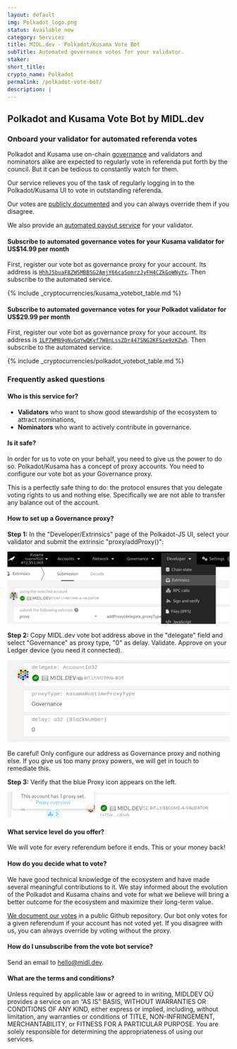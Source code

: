 ```yaml
---
layout: default
img: Polkadot_logo.png
status: Available now
category: Services
title: MIDL.dev - Polkadot/Kusama Vote Bot
subTitle: Automated governance votes for your validator.
staker: 
short_title: 
crypto_name: Polkadot
permalink: /polkadot-vote-bot/
description: | 
---
```


<h2>Polkadot and Kusama Vote Bot by MIDL.dev</h2>
<h3>Onboard your validator for automated referenda votes</h3>
<p>Polkadot and Kusama use on-chain <a href="https://polkassembly.io" target="_blank">governance</a> and validators and nominators alike are expected to regularly vote in referenda put forth by the council. But it can be tedious to constantly watch for them.</p>
<p>Our service relieves you of the task of regularly logging in to the Polkadot/Kusama UI to vote in outstanding referenda.</p>
<p>Our votes are <a href="https://github.com/midl-dev/dotsama-votes" target="_blank">publicly documented</a> and you can always override them if you disagree.</p>
<p>We also provide an <a href="/polkadot-automated-payouts"> automated payout service</a> for your validator.</p>

<h4>Subscribe to automated governance votes for your Kusama validator for US$14.99 per month</h4>
<p>First, register our vote bot as governance proxy for your account. Its address is 
<a href="https://kusama.subscan.io/account/HhhJ5buaF8ZWSMBBSG2AmjY66caSomrzJyFH4CZkGoWNyYc" target="_blank"><code>HhhJ5buaF8ZWSMBBSG2AmjY66caSomrzJyFH4CZkGoWNyYc</code></a>. Then subscribe to the automated service.</p>
{% include _cryptocurrencies/kusama_votebot_table.md %}
<h4>Subscribe to automated governance votes for your Polkadot validator for US$29.99 per month</h4>
<p>First, register our vote bot as governance proxy for your account. Its address is <a href="https://polkadot.subscan.io/account/1LP7WM89gNvGqYwQKyf7W8nLssZDr447SNG2KFSze9zKZwh" target="_blank"><code>1LP7WM89gNvGqYwQKyf7W8nLssZDr447SNG2KFSze9zKZwh</code></a>. Then subscribe to the automated service.</p>
{% include _cryptocurrencies/polkadot_votebot_table.md %}

<h3>Frequently asked questions</h3>
<h4>Who is this service for?</h4>
<ul><li><b>Validators</b> who want to show good stewardship of the ecosystem to attract nominations,</li>
<li><b>Nominators</b> who want to actively contribute in governance.</li>
</ul>
<h4>Is it safe?</h4>
<p>In order for us to vote on your behalf, you need to give us the power to do so. Polkadot/Kusama has a concept of proxy accounts. You need to configure our vote bot as your Governance proxy.</p>
<p>This is a perfectly safe thing to do: the protocol ensures that you delegate voting rights to us and nothing else. Specifically we are not able to transfer any balance out of the account.</p>
<h4>How to set up a Governance proxy?</h4>
<p><b>Step 1:</b> In the "Developer/Extrinsics" page of the Polkadot-JS UI, select your validator and submit the extrinsic "proxy/addProxy()":</p>
<p><img src="/img/services/votebot/00.png" width="600px"/></p>
<p><b>Step 2:</b> Copy MIDL.dev vote bot address above in the "delegate" field and select "Governance" as proxy type, "0" as delay. Validate. Approve on your Ledger device (you need it connected).</p>
<p><img src="/img/services/votebot/01.png" width="600px"/></p>
<p>Be careful! Only configure our address as Governance proxy and nothing else. If you give us too many proxy powers, we will get in touch to remediate this.</p>
<p><b>Step 3:</b> Verify that the blue Proxy icon appears on the left.</p>
<p><img src="/img/services/votebot/02.png" width="600px"/></p>
<h4>What service level do you offer?</h4>
<p>We will vote for every referendum before it ends. This or your money back!</p>
<h4>How do you decide what to vote?</h4>
<p>We have good technical knowledge of the ecosystem and have made several meaningful contributions to it. We stay informed about the evolution of the Polkadot and Kusama chains and vote for what we believe will bring a better outcome for the ecosystem and maximize their long-term value.</p>
<p><a href="https://github.com/midl-dev/dotsama-votes" target="_blank">We document our votes</a> in a public Github repository. Our bot only votes for a given referendum if your account has not voted yet. If you disagree with us, you can always override by voting without the proxy.</p>
<h4>How do I unsubscribe from the vote bot service?</h4>
<p>Send an email to <a href="mailto:hello@midl.dev">hello@midl.dev</a>.</p>
<h4>What are the terms and conditions?</h4>
<p>Unless required by applicable law or agreed to in writing, MIDLDEV OÜ provides a service on an “AS IS” BASIS, WITHOUT WARRANTIES OR CONDITIONS OF ANY KIND, either express or implied, including, without limitation, any warranties or conditions of TITLE, NON-INFRINGEMENT, MERCHANTABILITY, or FITNESS FOR A PARTICULAR PURPOSE. You are solely responsible for determining the appropriateness of using our services.</p>
